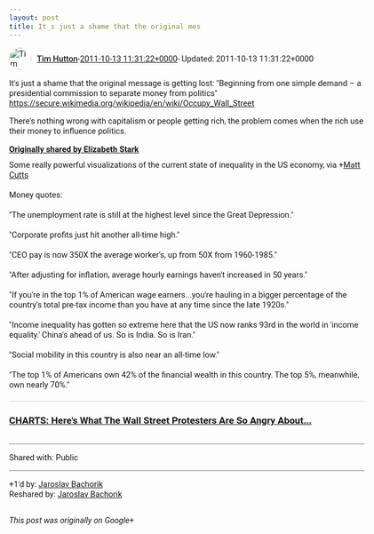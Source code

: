 ```yaml
---
layout: post
title: It_s just a shame that the original mes
---
```


<html><head><meta charset="utf-8"><title>It&amp;#39;s just a shame that the original message is getting lost: &amp;quot;Beginn...</title><style>body {font: 11pt Roboto, Arial, sans-serif; max-width: 640px; margin: 24px;}.author-photo {border-radius: 50%; margin-right: 10px; width: 40px;}.author {font-weight: 500;}.main-content {margin: 15px 0 15px;}.post-title {font-weight: bold;}.location {display: block; margin-top: 15px;}.location img {float: left; margin-right: 5px; width: 20px;}.media-link {display: inline-block; max-width: 100%; vertical-align: top;}.media-link p {margin-top: 5px; max-height: 4em; overflow: scroll;}.media {max-height: 100vh; max-width: 100%;}.video-placeholder {background: black; display: flex; height: 300px; max-width: 100%; width: 640px;}.play-icon {border-bottom: 30px solid transparent; border-left: 50px solid white; border-top: 30px solid transparent; color: white; margin: auto;}.album {max-height: 800px; overflow: scroll; width: calc(100vw - 48px);}.album .media-link {margin-right: 5px; max-width: 250px;}.album .media {max-height: 250px;}.link-embed {border-top: 1px solid lightgrey; display: block; margin-top: 20px;}.link-embed img {max-width: 100%;}.inline-link-embed {display: block;}.inline-link-embed img {vertical-align: middle;}.link-title {display: inline-block; font-size: medium; font-weight: 300; padding-left: 1em;}.reshare-attribution {display: block; font-weight: bold; margin-bottom: 10px;}.poll-image {margin-bottom: 5px; max-height: 300px; max-width: 500px;}.poll-choice {align-items: center; display: flex; margin-bottom: 5px; max-width: 500px;}.poll-choice-percentage {background-color: lightblue; height: 100%; left: 0; position: absolute; z-index: -1;}.poll-choice-selected {margin-right: 5px;}.poll-choice-results {border: 1px solid lightgray; border-radius: 5px; display: flex; line-height: 40px; overflow: hidden; padding: 0 8px; position: relative;}.poll-choice-results, .poll-choice-description {flex-grow: 1; margin-right: 10px;}.poll-choice-image {width: 100%;}.poll-choice-image, .poll-choice-image img {max-height: 40px; max-width: 100px;}.poll-choice-votes {max-height: 100px; overflow: auto;}.plus-entity-embed {color: black; display: block; text-decoration: none;}.plus-entity-embed-cover-photo {max-height: 300px; max-width: 100%;}.plus-entity-embed-info {padding: 0 1em 1em;}.plus-entity-embed-info h2 {font-weight: 500; margin: 10px 0;}.plus-entity-embed-info p {font-size: small; margin: 0;}.collection-owner-avatar {border-radius: 50%; border: 2px solid white; height: 40px; margin-top: -22px;}.visibility {padding: 1em 0; border-top: 1px solid grey;}.post-activity {padding: 1em 0; border-top: 1px solid grey;}.comments {border-top: 1px solid gray; padding-top: 1em;}.comment + .comment {margin-top: 1em;}.comment .media-link, .comment .inline-link-embed {margin-top: 5px;}</style></head><body><div style="margin-bottom:1em;"><div style="display:flex; align-items:center"><img class="author-photo" src="https://lh4.googleusercontent.com/-epo4ZZKNqEw/AAAAAAAAAAI/AAAAAAAAVSU/qu3LpcHEnoQ/s64-c/photo.jpg" alt="Tim Hutton"><a href="https://plus.google.com/+TimHutton" target="_blank" class="author">Tim Hutton</a> - <a target="_blank" href="https://plus.google.com/+TimHutton/posts/1jDGvwFiZ4C">2011-10-13 11:31:22+0000</a><span> - Updated: 2011-10-13 11:31:22+0000</span></div><div class="main-content">It&#39;s just a shame that the original message is getting lost: &quot;Beginning from one simple demand – a presidential commission to separate money from politics&quot; <br><a rel="nofollow" target="_blank" href="https://secure.wikimedia.org/wikipedia/en/wiki/Occupy_Wall_Street" class="ot-anchor bidi_isolate" jslog="10929; track:click" dir="ltr">https://secure.wikimedia.org/wikipedia/en/wiki/Occupy_Wall_Street</a>

There&#39;s nothing wrong with capitalism or people getting rich, the problem comes when the rich use their money to influence politics.</div><div><a target="_blank" href="https://plus.google.com/101408106920665237877/posts/1gh5JvFso7x" class="reshare-attribution">Originally shared by Elizabeth Stark</a>Some really powerful visualizations of the current state of inequality in the US economy, via <span class="proflinkWrapper"><span class="proflinkPrefix">+</span><a class="proflink bidi_isolate" href="https://plus.google.com/109412257237874861202" oid="109412257237874861202" >Matt Cutts</a></span> <br><br>Money quotes:<br><br>&quot;The unemployment rate is still at the highest level since the Great Depression.&quot;<br><br>&quot;Corporate profits just hit another all-time high.&quot;<br><br>&quot;CEO pay is now 350X the average worker&#39;s, up from 50X from 1960-1985.&quot;<br><br>&quot;After adjusting for inflation, average hourly earnings haven&#39;t increased in 50 years.&quot;<br><br>&quot;If you&#39;re in the top 1% of American wage earners...you&#39;re hauling in a bigger percentage of the country&#39;s total pre-tax income than you have at any time since the late 1920s.&quot;<br><br>&quot;Income inequality has gotten so extreme here that the US now ranks 93rd in the world in &#39;income equality.&#39; China&#39;s ahead of us. So is India. So is Iran.&quot;<br><br>&quot;Social mobility in this country is also near an all-time low.&quot;<br><br>&quot;The top 1% of Americans own 42% of the financial wealth in this country. The top 5%, meanwhile, own nearly 70%.&quot;<a href="http://www.businessinsider.com/what-wall-street-protesters-are-so-angry-about-2011-10?op=1" target="_blank" class="link-embed"><h3>CHARTS: Here&#39;s What The Wall Street Protesters Are So Angry About...</h3><img src="http://static7.businessinsider.com/image/4e875eb26bb3f7724d000095/charts-heres-what-the-wall-street-protesters-are-so-angry-about.jpg" alt=""></a></div></div><div class="visibility">Shared with: Public</div><div class="post-activity"><div class="plus-oners">+1'd by: <a href="https://plus.google.com/112281227770728374975">Jaroslav Bachorik</a></div><div class="resharers">Reshared by: <a href="https://plus.google.com/112281227770728374975">Jaroslav Bachorik</a></div></div></body></html>

<i>This post was originally on Google+</i>
